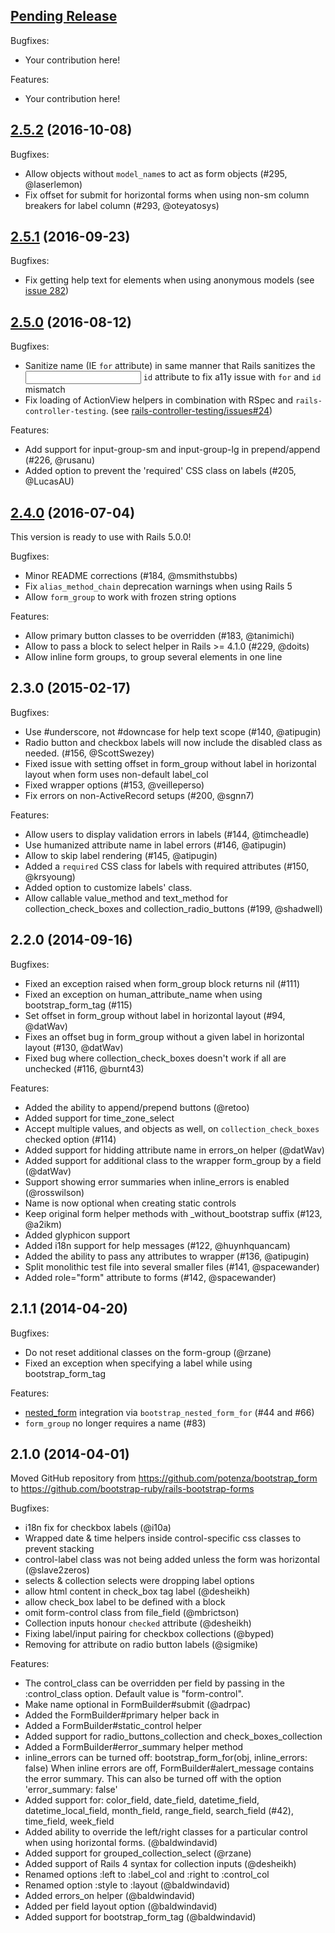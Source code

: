 ## [Pending Release][]

Bugfixes:
  - Your contribution here!

Features:
  - Your contribution here!

## [2.5.2][] (2016-10-08)

Bugfixes:
  - Allow objects without `model_name`s to act as form objects (#295, @laserlemon)
  - Fix offset for submit for horizontal forms when using non-sm column breakers for label column (#293, @oteyatosys)

## [2.5.1][] (2016-09-23)

Bugfixes:
  - Fix getting help text for elements when using anonymous models (see [issue 282](https://github.com/bootstrap-ruby/rails-bootstrap-forms/issues/282))

## [2.5.0][] (2016-08-12)

Bugfixes:

  - Sanitize <label> name (IE `for` attribute) in same manner that Rails sanitizes
    the <input> `id` attribute to fix a11y issue with `for` and `id` mismatch
  - Fix loading of ActionView helpers in combination with RSpec and `rails-controller-testing`. (see [rails-controller-testing/issues#24](https://github.com/rails/rails-controller-testing/issues/24))

Features:

  - Add support for input-group-sm and input-group-lg in prepend/append (#226, @rusanu)
  - Added option to prevent the 'required' CSS class on labels (#205, @LucasAU)

## [2.4.0][] (2016-07-04)

This version is ready to use with Rails 5.0.0!

Bugfixes:

  - Minor README corrections (#184, @msmithstubbs)
  - Fix `alias_method_chain` deprecation warnings when using Rails 5
  - Allow `form_group` to work with frozen string options

Features:

  - Allow primary button classes to be overridden (#183, @tanimichi)
  - Allow to pass a block to select helper in Rails >= 4.1.0 (#229, @doits)
  - Allow inline form groups, to group several elements in one line

## 2.3.0 (2015-02-17)

Bugfixes:

  - Use #underscore, not #downcase for help text scope (#140, @atipugin)
  - Radio button and checkbox labels will now include the disabled class as needed. (#156, @ScottSwezey)
  - Fixed issue with setting offset in form_group without label in horizontal layout
    when form uses non-default label_col
  - Fixed wrapper options (#153, @veilleperso)
  - Fix errors on non-ActiveRecord setups (#200, @sgnn7)

Features:

  - Allow users to display validation errors in labels (#144, @timcheadle)
  - Use humanized attribute name in label errors (#146, @atipugin)
  - Allow to skip label rendering (#145, @atipugin)
  - Added a `required` CSS class for labels with required attributes (#150, @krsyoung)
  - Added option to customize labels' class.
  - Allow callable value_method and text_method for collection_check_boxes and collection_radio_buttons (#199, @shadwell)

## 2.2.0 (2014-09-16)

Bugfixes:

  - Fixed an exception raised when form_group block returns nil (#111)
  - Fixed an exception on human_attribute_name when using bootstrap_form_tag (#115)
  - Set offset in form_group without label in horizontal layout (#94, @datWav)
  - Fixes an offset bug in form_group without a given label in horizontal layout (#130, @datWav)
  - Fixed bug where collection_check_boxes doesn't work if all are unchecked (#116, @burnt43)

Features:

  - Added the ability to append/prepend buttons (@retoo)
  - Added support for time_zone_select
  - Accept multiple values, and objects as well, on `collection_check_boxes`
    checked option (#114)
  - Added support for hidding attribute name in errors_on helper (@datWav)
  - Added support for additional class to the wrapper form_group by a field (@datWav)
  - Support showing error summaries when inline_errors is enabled (@rosswilson)
  - Name is now optional when creating static controls
  - Keep original form helper methods with _without_bootstrap suffix (#123, @a2ikm)
  - Added glyphicon support
  - Added i18n support for help messages (#122, @huynhquancam)
  - Added the ability to pass any attributes to wrapper (#136, @atipugin)
  - Split monolithic test file into several smaller files (#141, @spacewander)
  - Added role="form" attribute to forms (#142, @spacewander)

## 2.1.1 (2014-04-20)

Bugfixes:

  - Do not reset additional classes on the form-group (@rzane)
  - Fixed an exception when specifying a label while using bootstrap_form_tag

Features:

  - [nested_form](https://github.com/ryanb/nested_form) integration via
    `bootstrap_nested_form_for` (#44 and #66)
  - `form_group` no longer requires a name (#83)

## 2.1.0 (2014-04-01)

Moved GitHub repository from https://github.com/potenza/bootstrap_form
to https://github.com/bootstrap-ruby/rails-bootstrap-forms

Bugfixes:

  - i18n fix for checkbox labels (@i10a)
  - Wrapped date & time helpers inside control-specific css classes to prevent stacking
  - control-label class was not being added unless the form was horizontal (@slave2zeros)
  - selects & collection selects were dropping label options
  - allow html content in check_box tag label (@desheikh)
  - allow check_box label to be defined with a block
  - omit form-control class from file_field (@mbrictson)
  - Collection inputs honour `checked` attribute (@desheikh)
  - Fixing label/input pairing for checkbox collections (@byped)
  - Removing for attribute on radio button labels (@sigmike)

Features:

  - The control_class can be overridden per field by passing in the
    :control_class option. Default value is "form-control".
  - Make name optional in FormBuilder#submit (@adrpac)
  - Added the FormBuilder#primary helper back in
  - Added a FormBuilder#static_control helper
  - Added support for radio_buttons_collection and check_boxes_collection
  - Added a FormBuilder#error_summary helper method
  - inline_errors can be turned off: bootstrap_form_for(obj, inline_errors: false)
    When inline errors are off, FormBuilder#alert_message contains the error summary.
    This can also be turned off with the option 'error_summary: false'
  - Added support for: color_field, date_field, datetime_field, datetime_local_field,
    month_field, range_field, search_field (#42), time_field, week_field
  - Added ability to override the left/right classes for a particular control
    when using horizontal forms. (@baldwindavid)
  - Added support for grouped_collection_select (@rzane)
  - Added support of Rails 4 syntax for collection inputs (@desheikh)
  - Renamed options :left to :label_col and :right to :control_col
  - Renamed option :style to :layout (@baldwindavid)
  - Added errors_on helper (@baldwindavid)
  - Added per field layout option (@baldwindavid)
  - Added support for bootstrap_form_tag (@baldwindavid)


[Pending Release]: https://github.com/bootstrap-ruby/rails-bootstrap-forms/compare/v2.5.2...HEAD
[2.5.2]: https://github.com/bootstrap-ruby/rails-bootstrap-forms/compare/v2.5.1...v2.5.2
[2.5.1]: https://github.com/bootstrap-ruby/rails-bootstrap-forms/compare/v2.5.0...v2.5.1
[2.5.0]: https://github.com/bootstrap-ruby/rails-bootstrap-forms/compare/v2.4.0...v2.5.0
[2.4.0]: https://github.com/bootstrap-ruby/rails-bootstrap-forms/compare/v2.3.0...v2.4.0
